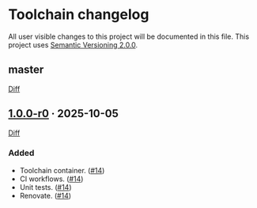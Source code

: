 Toolchain changelog
===================

All user visible changes to this project will be documented in this file. This project uses [Semantic Versioning 2.0.0].




## master

[Diff](/../../compare/1.0.0-r0...master)




## [1.0.0-r0] · 2025-10-05
[1.0.0-r0]: /../../tree/1.0.0-r0

[Diff](/../../compare/5a0708ea92dd09c88aec44058f7a216e51da711d...1.0.0-r0)

### Added

- Toolchain container. ([#14])
- CI workflows. ([#14])
- Unit tests. ([#14])
- Renovate. ([#14])

[#14]: /../../pull/14





[Semantic Versioning 2.0.0]: https://semver.org
